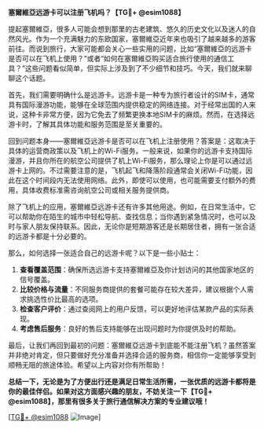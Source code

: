 **塞爾維亞远游卡可以注册飞机吗？【TG💪+ @esim1088】**

提起塞爾維亞，很多人可能会想到那里的古老建筑、悠久的历史文化以及迷人的自然风光。作为一个充满魅力的东欧国家，塞爾維亞近年来也吸引了越来越多的游客前往。而说到旅行，大家可能都会关心一些实用的问题，比如“塞爾維亞的远游卡是否可以在飞机上使用？”或者“如何在塞爾維亞购买适合旅行使用的通信工具？”这些问题看似简单，但实际上涉及到了不少细节和技巧。今天，我们就来聊聊这个话题。

首先，我们需要明确什么是远游卡。远游卡是一种专为旅行者设计的SIM卡，通常具有国际漫游功能，能够在全球范围内提供稳定的网络连接。对于经常出国的人来说，这种卡非常方便，因为它免去了频繁更换本地SIM卡的麻烦。然而，在选择远游卡时，了解其具体功能和服务范围是至关重要的。

回到问题本身——塞爾維亞远游卡是否可以在飞机上注册使用？答案是：这取决于具体的运营商政策以及飞机上的Wi-Fi服务。一般来说，如果你的远游卡支持国际漫游，并且你所在的航空公司提供了机上Wi-Fi服务，那么理论上你是可以通过远游卡上网的。不过需要注意的是，飞机起飞和降落阶段通常会关闭Wi-Fi功能，因此在这个时间段内无法使用网络。此外，即使可以使用，也可能需要支付额外的费用，具体收费标准需咨询航空公司或相关服务提供商。

除了飞机上的应用，塞爾維亞远游卡还有许多其他用途。例如，在日常生活中，它可以帮助你在陌生的城市中轻松导航、查找信息；当你遇到紧急情况时，也可以及时与家人朋友保持联系。因此，无论你是短期游客还是长期居住者，拥有一张合适的远游卡都是十分必要的。

那么，如何选择一张适合自己的远游卡呢？以下是一些小贴士：

1. **查看覆盖范围**：确保所选远游卡支持塞爾維亞及你计划访问的其他国家地区的信号覆盖。
2. **比较价格与流量**：不同服务商提供的套餐可能存在较大差异，建议根据个人需求挑选性价比最高的选项。
3. **检查客户评价**：通过查阅网上的用户反馈，可以更好地评估某款产品的实际表现。
4. **考虑售后服务**：良好的售后支持能够在出现问题时为你提供及时的帮助。

最后，让我们再回到最初的问题：塞爾維亞远游卡到底能不能注册飞机？虽然答案并非绝对肯定，但只要做好充分准备并选择合适的服务商，相信你一定能够享受到顺畅无阻的旅途体验。希望以上内容对你有所帮助！

**总结一下，无论是为了方便出行还是满足日常生活所需，一张优质的远游卡都将是你的最佳伴侣。如果对这方面感兴趣的朋友，不妨关注一下【TG💪+ @esim1088】，那里有很多关于旅行通信解决方案的专业建议哦！**

[[TG💪+ @esim1088](https://t.me/s/esim1088) ![Image](https://i.postimg.cc/4NQfJmqS/Snipaste-2025-05-13-00-14-12.png)]